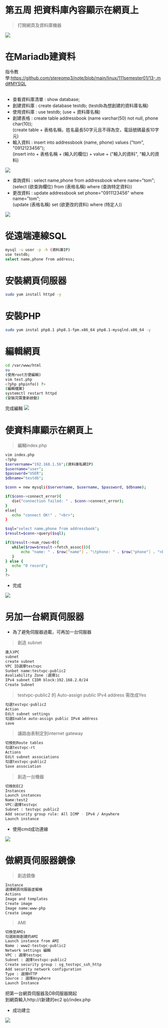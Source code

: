 # 第五周  把資料庫內容顯示在網頁上
> 打開網頁及資料庫機器
<img src="../pic/1017.png"> 

# 在Mariadb建資料
指令教學:https://github.com/stereomp3/note/blob/main/linux/111semester01/13-.md#MYSQL<br><br>
* 查看資料庫清單 : show database;
* 創建資料庫 : create database testdb; (testdb為想創建的資料庫名稱)
* 使用資料庫 : use testdb; (use + 資料庫名稱)
* 創建表格 : create table addressbook (name varchar(50) not null, phone char(10)); <br>
(create table + 表格名稱，姓名最長50字元且不得為空，電話號碼最長10字元)<br>
* 輸入資料 : insert into addressbook (name, phone) values ("tom", "0912123456");<br>
(insert into + 表格名稱 + (輸入的欄位) + value + ("輸入的資料", "輸入的資料)<br>
<img src="../pic/1017-1.png">

* 查詢資料 : select name,phone from addressbook where name="tom";<br>
(select (欲查詢欄位) from (表格名稱) where (查詢特定資料))<br>
* 更改資料 : update addressbook set phone="0911123456" where name="tom";<br>
(update (表格名稱) set (欲更改的資料) where (特定人))<br>
<img src="../pic/1017-2.png">

# 從遠端連線SQL
```sh
mysql -u user -p -h (資料庫IP)
use testdb;
select name,phone from address;
```
# 安裝網頁伺服器
```sh
sudo yum install httpd -y
```
# 安裝PHP
```sh
sudo yum instal php8.1 php8.1-fpm.x86_64 php8.1-mysqlnd.x86_64 -y
```

# 編輯網頁
```sh
cd /var/www/html
su
(使用root方便編輯)
vim test.php
<?php phpinfo() ?>
(編輯檔案)
systemctl restart httpd
(安裝完需重新啟動)
```
完成編輯
<img src="../pic/1017-3.png">

 # 使資料庫顯示在網頁上
> 編輯index.php

 ```sh
vim index.php
<?php
$servername="192.168.1.56";(資料庫私網IP)
$username="user";    
$password="USER";
$dbname="testdb";

$conn = new mysqli($servername, $username, $password, $dbname);

if($conn->connect_error){
    die("connection failed: " . $conn->connect_error);
}
else{
    echo "connect OK!" . "<br>";
}

$sql="select name,phone from addressbook";
$result=$conn->query($sql);

if($result->num_rows>0){
    while($row=$result->fetch_assoc()){
        echo "name: " . $row["name"] . "\tphone: " . $row["phone"] . "<br>";
    }
} else {
    echo "0 record";
}
?>
```
* 完成
<img src="../pic/1017-4.png">

# 另加一台網頁伺服器
* 為了避免伺服器過載，可再加一台伺服器
> 創造 subnet

```sh
進入VPC
subnet
create subnet
VPC ID選擇testvpc
Sunbet name:testvpc-public2
Avaliability Zone :選擇1c
IPv4 subnet CIDR block:192.168.2.0/24
Create Subnet
```
> testvpc-public2 的 Auto-assign public IPv4 address 需改成Yes

```sh
勾選testvpc-public2
Action
Edit subnet settings
勾選Enable auto-assign public IPv4 address
save
```
> 讓路由表制定到internet gateway

```sh
切換到Route tables
勾選testvpc-rt
Actions
Edit subnet associations
勾選testvpc-public2
Save association
```
> 創造一台機器
```sh
切換到EC2
Instances
Launch instances
Name:test2
VPC:選擇testvpc
Subnet : testvpc public2
Add security group rule: All ICMP - IPv4 / Anywhere
Launch instance
```
* 使用cmd成功連線
<img src="../pic/1017-5.png">

# 做網頁伺服器鏡像
> 創造鏡像

```sh
Instance
選擇網頁伺服器虛擬機
Actions
Image and templates
Create image
Image name:www-php
Create image
```
> AMI

```sh
切換至AMIs
勾選剛剛創建的AMI
Launch instance from AMI
Name : www2-testvpc-public2
Network settings 編輯
VPC : 選擇testvpc
Subnet : 選擇testvpc-public2
Create security group : sg_testvpc_ssh_http
Add security network configuration
Type : 選擇HTTP
Source : 選擇Anywhere
Launch Instance
```
把第一台網頁伺服器及DB伺服器開起<br>
到網頁輸入http://(新建的ec2 ip)/index.php
* 成功建立
<img src="../pic/1017-6.png">
